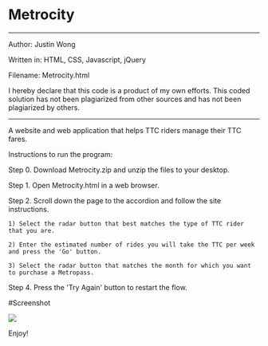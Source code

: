 Metrocity
=========

************************************************
Author: Justin Wong

Written in: HTML, CSS, Javascript, jQuery

Filename: Metrocity.html
	
I hereby declare that this code is a product 
of my own efforts. This coded solution has
not been plagiarized from other sources and
has not been plagiarized by others.
************************************************

A website and web application that helps TTC riders manage their TTC fares.

Instructions to run the program:

Step 0. Download Metrocity.zip and unzip the files to your desktop.

Step 1. Open Metrocity.html in a web browser.

Step 2. Scroll down the page to the accordion and follow the site instructions.
	
	1) Select the radar button that best matches the type of TTC rider that you are.
	
	2) Enter the estimated number of rides you will take the TTC per week and press the 'Go' button.
	
	3) Select the radar button that matches the month for which you want to purchase a Metropass.

Step 4. Press the 'Try Again' button to restart the flow.

#Screenshot

![](http://puu.sh/bZspT/6a01821b13.png)

Enjoy!
